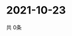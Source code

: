 # 2021-10-23
  共 0条

  <!-- BEGIN -->
  <!-- 最后更新时间Sat Oct 23 2021 22:02:52 GMT+0000 (Coordinated Universal Time) -->
  
  <!-- END -->
  
  